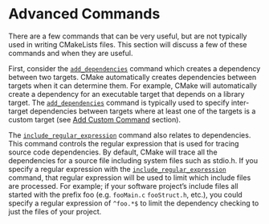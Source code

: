 # Advanced Commands
There are a few commands that can be very useful, but are not typically used in writing CMakeLists files. This section will discuss a few of these commands and when they are useful.

First, consider the [`add_dependencies`](https://cmake.org/cmake/help/latest/command/add_dependencies.html#command:add_dependencies) command which creates a dependency between two targets. CMake automatically creates dependencies between targets when it can determine them. For example, CMake will automatically create a dependency for an executable target that depends on a library target. The [`add_dependencies`](https://cmake.org/cmake/help/latest/command/add_dependencies.html#command:add_dependencies) command is typically used to specify inter-target dependencies between targets where at least one of the targets is a custom target (see [Add Custom Command](https://cmake.org/cmake/help/book/mastering-cmake/chapter/Custom%20Commands.html#add-custom-command) section).

The [`include_regular_expression`](https://cmake.org/cmake/help/latest/command/include_regular_expression.html#command:include_regular_expression) command also relates to dependencies. This command controls the regular expression that is used for tracing source code dependencies. By default, CMake will trace all the dependencies for a source file including system files such as stdio.h. If you specify a regular expression with the [`include_regular_expression`](https://cmake.org/cmake/help/latest/command/include_regular_expression.html#command:include_regular_expression) command, that regular expression will be used to limit which include files are processed. For example; if your software project’s include files all started with the prefix foo (e.g. `fooMain.c` `fooStruct.h`, etc.), you could specify a regular expression of `^foo.*$` to limit the dependency checking to just the files of your project.
